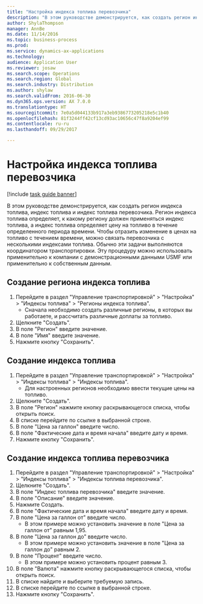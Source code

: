 ```yaml
--- 
title: "Настройка индекса топлива перевозчика"
description: "В этом руководстве демонстрируется, как создать регион индекса топлива, индекс топлива и индекс топлива перевозчика."
author: ShylaThompson
manager: AnnBe
ms.date: 11/14/2016
ms.topic: business-process
ms.prod: 
ms.service: dynamics-ax-applications
ms.technology: 
audience: Application User
ms.reviewer: josaw
ms.search.scope: Operations
ms.search.region: Global
ms.search.industry: Distribution
ms.author: shylaw
ms.search.validFrom: 2016-06-30
ms.dyn365.ops.version: AX 7.0.0
ms.translationtype: HT
ms.sourcegitcommit: 7e0a5d044133b917a3eb9386773205218e5c1b40
ms.openlocfilehash: 81f3244ff42cf13cd93ac10656c47f8a9204ef99
ms.contentlocale: ru-ru
ms.lasthandoff: 09/29/2017

---
```

# <a name="set-up-a-carrier-fuel-index"></a>Настройка индекса топлива перевозчика

[!include [task guide banner](../../includes/task-guide-banner.md)]

В этом руководстве демонстрируется, как создать регион индекса топлива, индекс топлива и индекс топлива перевозчика. Регион индекса топлива определяет, к какому региону должен применяться индекс топлива, а индекс топлива определяет цену на топливо в течение определенного периода времени. Чтобы отразить изменение в ценах на топливо с течением времени, можно связать перевозчика с несколькими индексами топлива.  Обычно эти задачи выполняются координатором транспортировки. Эту процедуру можно использовать применительно к компании с демонстрационными данными USMF или применительно к собственным данным.


## <a name="create-a-fuel-index-region"></a>Создание региона индекса топлива
1. Перейдите в раздел "Управление транспортировкой" > "Настройка" > "Индексы топлива" > "Регионы индекса топлива".
    * Сначала необходимо создать различные регионы, в которых вы работаете, и рассчитать различные доплаты за топливо.  
2. Щелкните "Создать".
3. В поле "Регион" введите значение.
4. В поле "Имя" введите значение.
5. Нажмите кнопку "Сохранить".

## <a name="create-a-fuel-index"></a>Создание индекса топлива
1. Перейдите в раздел "Управление транспортировкой" > "Настройка" > "Индексы топлива" > "Индексы топлива".
    * Для настроенных регионов необходимо ввести текущие цены на топливо.  
2. Щелкните "Создать".
3. В поле "Регион" нажмите кнопку раскрывающегося списка, чтобы открыть поиск.
4. В списке перейдите по ссылке в выбранной строке.
5. В поле "Цена за галлон" введите число.
6. В поле "Фактические дата и время начала" введите дату и время.
7. Нажмите кнопку "Сохранить".

## <a name="create-a-carrier-fuel-index"></a>Создание индекса топлива перевозчика
1. Перейдите в раздел "Управление транспортировкой" > "Настройка" > "Индексы топлива" > "Индексы топлива перевозчика".
2. Щелкните "Создать".
3. В поле "Индекс топлива перевозчика" введите значение.
4. В поле "Описание" введите значение.
5. Нажмите Создать.
6. В поле "Фактические дата и время начала" введите дату и время.
7. В поле "Цена за галлон от" введите число.
    * В этом примере можно установить значение в поле "Цена за галлон от" равным 1,95.  
8. В поле "Цена за галлон до" введите число.
    * В этом примере можно установить значение в поле "Цена за галлон до" равным 2.  
9. В поле "Процент" введите число.
    * В этом примере можно установить процент равным 3.  
10. В поле "Валюта" нажмите кнопку раскрывающегося списка, чтобы открыть поиск.
11. В списке найдите и выберите требуемую запись.
12. В списке перейдите по ссылке в выбранной строке.
13. Нажмите кнопку "Сохранить".


